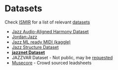 # Datasets

Check [ISMIR](https://ismir.net/) for a list of relevant [datasets](https://ismir.net/resources/datasets/)

- [Jazz Audio-Aligned Harmony Dataset](https://github.com/MTG/JAAH)
- [Jordan:Jazz](https://github.com/jblsmith/ma-thesis)
- [Jazz ML ready MIDI (kaggle)](https://www.kaggle.com/datasets/saikayala/jazz-ml-ready-midi)
- [Jazz Structure Dataset](https://github.com/stefan-balke/jsd)
- **[jazznet Dataset](https://github.com/tosiron/jazznet/tree/main/download)**
- JAZZVAR Dataset - Not public, may be [requested](https://arxiv.org/abs/2307.09670)
- [Musecore](https://musescore.com/) - Crowd sourced leadsheets